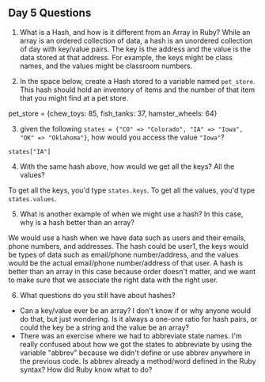 ## Day 5 Questions

1. What is a Hash, and how is it different from an Array in Ruby?
While an array is an ordered collection of data, a hash is an unordered collection of day with key/value pairs. The key is the address and the value is the data stored at that address. For example, the keys might be class names, and the values might be classroom numbers.

2. In the space below, create a Hash stored to a variable named `pet_store`.  This hash should hold an inventory of items and the number of that item that you might find at a pet store.

pet_store = {chew_toys: 85, fish_tanks: 37, hamster_wheels: 64}

3. given the following `states = {"CO" => "Colorado", "IA" => "Iowa", "OK" => "Oklahoma"}`, how would you access the value `"Iowa"`?

`states["IA"]`

4. With the same hash above, how would we get all the keys?  All the values?

To get all the keys, you'd type `states.keys`. To get all the values, you'd type `states.values`.

5. What is another example of when we might use a hash?  In this case, why is a hash better than an array?

We would use a hash when we have data such as users and their emails, phone numbers, and addresses. The hash could be user1, the keys would be types of data such as email/phone number/address, and the values would be the actual email/phone number/address of that user. A hash is better than an array in this case because order doesn't matter, and we want to make sure that we associate the right data with the right user.

6. What questions do you still have about hashes?

- Can a key/value ever be an array? I don't know if or why anyone would do that, but just wondering. Is it always a one-one ratio for hash pairs, or could the key be a string and the value be an array?
- There was an exercise where we had to abbreviate state names. I'm really confused about how we got the states to abbreviate by using the variable "abbrev" because we didn't define or use abbrev anywhere in the previous code. Is abbrev already a method/word defined in the Ruby syntax? How did Ruby know what to do?
